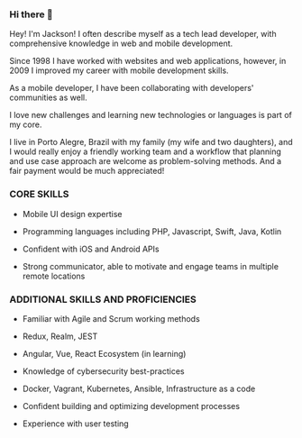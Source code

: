 ### Hi there 👋

Hey! I'm Jackson! I often describe myself as a tech lead developer, with comprehensive knowledge in web and mobile development.

Since 1998 I have worked with websites and web applications, however, in 2009 I improved my career with mobile development skills.

As a mobile developer, I have been collaborating with developers' communities as well.

I love new challenges and learning new technologies or languages is part of my core.

I live in Porto Alegre, Brazil with my family (my wife and two daughters), and I would really enjoy a friendly working team and a workflow that planning and use case approach are welcome as problem-solving methods. And a fair payment would be much appreciated!

  

### CORE SKILLS

-   Mobile UI design expertise
    
-   Programming languages including PHP, Javascript, Swift, Java, Kotlin
    
-   Confident with iOS and Android APIs
    
-   Strong communicator, able to motivate and engage teams in multiple remote locations
    

  

### ADDITIONAL SKILLS AND PROFICIENCIES

-   Familiar with Agile and Scrum working methods
    
-   Redux, Realm, JEST
    
-   Angular, Vue, React Ecosystem (in learning)
    
-   Knowledge of cybersecurity best-practices
    
-   Docker, Vagrant, Kubernetes, Ansible, Infrastructure as a code
    
-   Confident building and optimizing development processes
    
-   Experience with user testing

<!--
**jacksonfdam/jacksonfdam** is a ✨ _special_ ✨ repository because its `README.md` (this file) appears on your GitHub profile.

Here are some ideas to get you started:

- 🔭 I’m currently working on ...
- 🌱 I’m currently learning ...
- 👯 I’m looking to collaborate on ...
- 🤔 I’m looking for help with ...
- 💬 Ask me about ...
- 📫 How to reach me: ...
- 😄 Pronouns: ...
- ⚡ Fun fact: ...
-->
